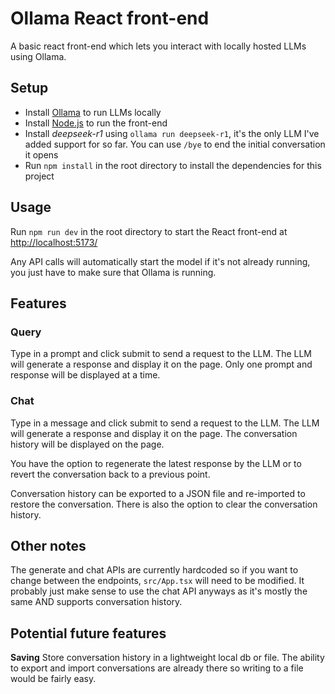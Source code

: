 # Ollama React front-end

A basic react front-end which lets you interact with locally hosted LLMs using Ollama.

## Setup

- Install [Ollama](https://github.com/ollama/ollama) to run LLMs locally
- Install [Node.js](https://nodejs.org/en/) to run the front-end
- Install *deepseek-r1* using `ollama run deepseek-r1`, it's the only LLM I've added support for so far. You can use `/bye` to end the initial conversation it opens
- Run `npm install` in the root directory to install the dependencies for this project

## Usage

Run `npm run dev` in the root directory to start the React front-end at [http://localhost:5173/](http://localhost:5173/)

Any API calls will automatically start the model if it's not already running, you just have to make sure that Ollama is running.

## Features

### Query

Type in a prompt and click submit to send a request to the LLM. The LLM will generate a response and display it on the page. Only one prompt and response will be displayed at a time.

### Chat

Type in a message and click submit to send a request to the LLM. The LLM will generate a response and display it on the page. The conversation history will be displayed on the page.

You have the option to regenerate the latest response by the LLM or to revert the conversation back to a previous point.

Conversation history can be exported to a JSON file and re-imported to restore the conversation. There is also the option to clear the conversation history.

## Other notes

The generate and chat APIs are currently hardcoded so if you want to change between the endpoints, `src/App.tsx` will need to be modified. It probably just make sense to use the chat API anyways as it's mostly the same AND supports conversation history.

## Potential future features

**Saving**
Store conversation history in a lightweight local db or file. The ability to export and import conversations are already there so writing to a file would be fairly easy.
